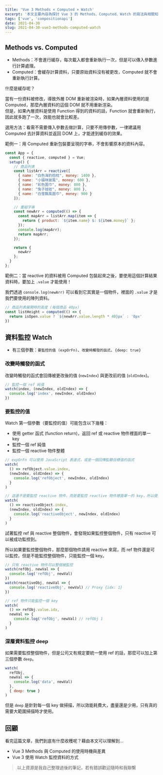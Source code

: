 ```yaml
---
title: 'Vue 3 Methods × Computed × Watch'
excerpt: '本文主要內容為探討 Vue 3 的 Methods、Computed、Watch 的寫法與相關知識。'
tags: ['vue', 'compositionapi']
date: 2021-04-30
slug: 2021-04-30-vue3-methods-computed-watch
---
```


## Methods vs. Computed

- Methods：不會進行緩存，每次載入都會重新執行一次，但是可以傳入參數進行計算處理。
- Computed：會緩存計算資料，只要原始資料沒有被更改，Computed 就不會重新執行計算。

什麼是緩存呢？

當有一份資料被修改，導致外層 DOM 重新被渲染時，如果內層資料使用的是 Computed，那麼內層資料的這個 DOM 就不用重新渲染。  
但是，如果內層資料是使用 Function 得到的資料的話，Function 就會重新執行，因此就多跑了一次，效能也就會比較差。

選用方法：看需不需要傳入參數去做計算，只要不用傳參數，一律建議用 Computed 去計算資料並返回 DOM 上，才能達到緩存的效果。

範例一：用 Computed 重新包裝要呈現的字串，不會影響原本的資料內容。

```javascript
const App = {
  const { reactive, computed } = Vue;
  setup() {
    // 商品列表
    const listArr = reactive([
      { name: "白色海豹抱枕", money: 1400 },
      { name: "小貓咪披風", money: 600 },
      { name: "彩色圍巾", money: 800 },
      { name: "兔子娃娃", money: 800 },
      { name: "白雪飄風圍巾", money: 900 }
    ]);

    // 重組字串
    const newArr = computed(() => {
      const mapArr = listArr.map(item => {
        return { product: `${item.name} $: ${item.money}` };
      });
      console.log(mapArr);
      return mapArr;
    });

    return {
      newArr
    };
  }
};
```

範例二：當 reactive 的資料被用 Computed 包裝起來之後，要使用這個計算結果資料時，要加上 `.value` 才能使用！

我們透過 `console.log(newArr)` 可以看到它其實是一個物件，裡面的 `.value` 才是我們要使用的陣列資料。

```javascript
// 商品列表展開時的高度 (每個商品 40px)
const listHeight = computed(() => {
  return isOpen.value ? `${newArr.value.length * 40}px` : '0px'
})
```

## 資料監控 Watch

- 有三個參數：`要監控的值 (expOrFn)`、`改變時觸發的函式`、`{deep: true}`

### 改變時觸發的函式

改變時觸發的函式會回傳被更改後的值 (`newIndex`) 與更改前的值 (`oldIndex`)。

```javascript
// 監控一個 ref 純值
watch(index, (newIndex, oldIndex) => {
  console.log('index', newIndex, oldIndex)
})
```

### 要監控的值

Watch 第一個參數（要監控的值）可能包含以下幾種：

- 使用 getter 函式 (function return)，返回 ref 或 reactive 物件裡面的單一 key
- 監控一個 ref 純值
- 監控一個 reactive 物件整體

```javascript
// expOrFn 可以使用 JavaScript 表達式，或是一個回傳監聽目標值的函式
watch(
  () => refObject.value.index,
  (newIndex, oldIndex) => {
    console.log('refObject', newIndex, oldIndex)
  }
)

// 這邊不是要監控 reactive 物件，而是要監控 reactive 物件裡面單一的 key，所以使用 function return 的方式
watch(
  () => reactiveObject.index,
  (newIndex, oldIndex) => {
    console.log('reactiveObject', newIndex, oldIndex)
  }
)
```

試著監控 ref 與 reactive 整個物件，會發現如果監控整個物件，只有 reactive 可以被成功監控到。

所以如果要監控整個物件，那麼那個物件請用 reactive 來寫，而 ref 物件還是可以監控，但是不能監控整個物件，只能監控一個 key。

```javascript
// 只有 reactive 物件可以整個被監控
watch(refObj, newVal => {
  console.log('refObj', newVal)
})
watch(reactiveObj, newVal => {
  console.log('reactiveObj', newVal) // Proxy {idx: 1}
})

// ref 物件只能監控一個 key
watch(
  () => refObj.value.idx,
  newVal => {
    console.log('refObj', newVal) // refObj 1
  }
)
```

### 深層資料監控 deep

如果需要監控整個物件，但是公司又有規定要統一使用 ref 的話，那麼可以加上第三個參數 `deep`。

```javascript
watch(
  refObj,
  newVal => {
    console.log('data', newVal)
  },
  { deep: true }
)
```

但是 `deep` 是針對每一個 key 做掃描，所以效能耗費大，盡量還是少用，只有真的需要大範圍掃描時才使用。

## 回顧

看完這篇文章，我們到底有什麼收穫呢？藉由本文可以理解到…

- Vue 3 Methods 與 Computed 的使用時機與差異
- Vue 3 使用 Watch 監控資料的方式

> 以上資源是我自己整理過後的筆記，若有錯誤歡迎隨時和我聯繫
